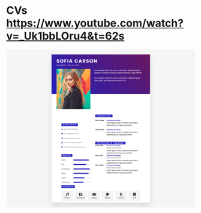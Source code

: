 # CVs https://www.youtube.com/watch?v=_Uk1bbLOru4&t=62s
<p align="center">
  <img src="preview.png" alt="preview del proyecto" max-width="1600">
</p>